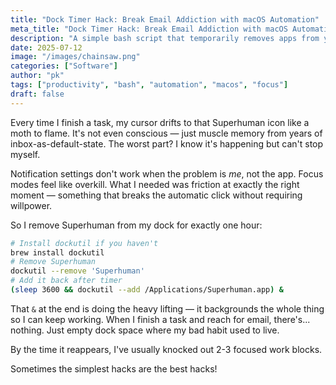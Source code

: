 ```yaml
---
title: "Dock Timer Hack: Break Email Addiction with macOS Automation"
meta_title: "Dock Timer Hack: Break Email Addiction with macOS Automation"
description: "A simple bash script that temporarily removes apps from your dock to break muscle memory habits and improve focus"
date: 2025-07-12
image: "/images/chainsaw.png"
categories: ["Software"]
author: "pk"
tags: ["productivity", "bash", "automation", "macos", "focus"]
draft: false
---
```


Every time I finish a task, my cursor drifts to that Superhuman icon like a moth to flame. It's not even conscious — just muscle memory from years of inbox-as-default-state. The worst part? I know it's happening but can't stop myself.

Notification settings don't work when the problem is _me_, not the app. Focus modes feel like overkill. What I needed was friction at exactly the right moment — something that breaks the automatic click without requiring willpower.

So I remove Superhuman from my dock for exactly one hour:

```bash
# Install dockutil if you haven't
brew install dockutil
# Remove Superhuman
dockutil --remove 'Superhuman'
# Add it back after timer
(sleep 3600 && dockutil --add /Applications/Superhuman.app) &
```

That `&` at the end is doing the heavy lifting — it backgrounds the whole thing so I can keep working. When I finish a task and reach for email, there's... nothing. Just empty dock space where my bad habit used to live.

By the time it reappears, I've usually knocked out 2-3 focused work blocks. 

Sometimes the simplest hacks are the best hacks!
